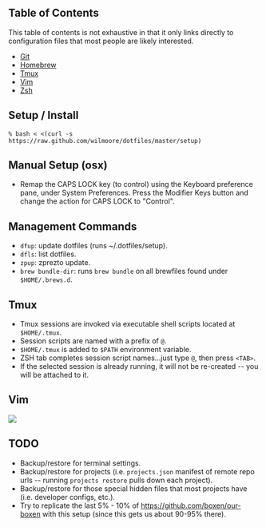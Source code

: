 ## Table of Contents

This table of contents is not exhaustive in that it only links directly to configuration files that most people are likely interested.

- [Git](active/.config/git/config)
- [Homebrew](active/.config/brew/bundles.d/github.com/wilmoore/brewfiles/wilmoore.brewfile)
- [Tmux](active/.tmux.conf)
- [Vim](active/.vim)
- [Zsh](active/.config/zsh)

## Setup / Install

    % bash < <(curl -s https://raw.github.com/wilmoore/dotfiles/master/setup)

## Manual Setup (osx)

- Remap the CAPS LOCK key (to control) using the Keyboard preference pane, under System Preferences. Press the Modifier Keys button and change the action for CAPS LOCK to "Control".

## Management Commands

- `dfup`: update dotfiles (runs ~/.dotfiles/setup).
- `dfls`: list dotfiles.
- `zpup`: zprezto update.
- `brew bundle-dir`: runs `brew bundle` on all brewfiles found under `$HOME/.brews.d`.

## Tmux

- Tmux sessions are invoked via executable shell scripts located at `$HOME/.tmux`.
- Session scripts are named with a prefix of `@`.
- `$HOME/.tmux` is added to `$PATH` environment variable.
- ZSH tab completes session script names...just type `@`, then press `<TAB>`.
- If the selected session is already running, it will not be re-created -- you will be attached to it.

## Vim

![](https://cloudup.com/clk96MiOHf4+)

## TODO

- Backup/restore for terminal settings.
- Backup/restore for projects (i.e. `projects.json` manifest of remote repo urls -- running `projects restore` pulls down each project).
- Backup/restore for those special hidden files that most projects have (i.e. developer configs, etc.).
- Try to replicate the last 5% - 10% of https://github.com/boxen/our-boxen with this setup (since this gets us about 90-95% there).

